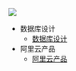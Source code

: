 ![](http://ww1.sinaimg.cn/large/005Xtdi2jw1f6307cu3krj30rs05kglz.jpg)

* 数据库设计
    * [数据库设计](https://github.com/sideboyd/markdown/blob/master/files/data%20design.md)
* 阿里云产品    
    * [阿里云产品](https://github.com/sideboyd/markdown/blob/master/files/aliyun.md)





